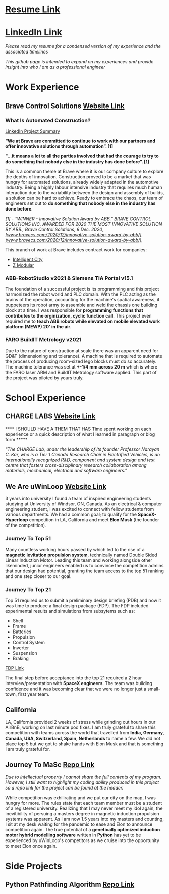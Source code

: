 # [Resume Link](https://github.com/MichaelThamm/MichaelThamm.github.io/blob/305c9a76e4e17ed7f95d45416e7c3c2cf64183e7/Resume_MikeThamm.docx)
# [LinkedIn Link](https://www.linkedin.com/in/michael-thamm-a0b127134/)

_Please read my resume for a condensed version of my experience and the associated timelines_

_This github page is intended to expand on my experiences and provide insight into who I am as a professional engineer_

# Work Experience

## Brave Control Solutions [Website Link](https://www.bravecs.com/)

### What Is Automated Construction?

[LinkedIn Project Summary](https://www.linkedin.com/posts/brave-control-solutions_transforming-the-construction-industry-abb-activity-6811664821377998848-r5mn)

**“We at Brave are committed to continue to work with our partners and offer innovative solutions through automation”. [1]**

**"...it means a lot to all the parties involved that had the courage to try to do something that nobody else in the industry has done before”. [1]**

This is a common theme at Brave where it is our company culture to explore the depths of innovation. Construction proved to be a market that was hungry for automated solutions, already widely adapted in the automotive industry. Being a highly labour intensive industry that requires much human interaction due to the variability between the design and assembly of builds, a solution can be hard to achieve. Ready to embrace the chaos, our team of engineers set out to **do something that nobody else in the industry has done before**.

*[1] - “WINNER - Innovative Solution Award by ABB.” BRAVE CONTROL SOLUTIONS INC. AWARDED FOR 2020 THE MOST INNOVATIVE SOLUTION BY ABB., Brave Control Solutions, 9 Dec. 2020, [www.bravecs.com/2020/12/innovative-solution-award-by-abb/](www.bravecs.com/2020/12/innovative-solution-award-by-abb/).*

This branch of work at Brave includes contract work for companies:

* [Intelligent City](https://intelligent-city.com/)
* [Z Modular](https://www.z-modular.com/)

### ABB-RobotStudio v2021 & Siemens TIA Portal v15.1

The foundation of a successful project is its programming and this project harmonized the robot world and PLC domain. With the PLC acting as the brains of the operation, accounting for the machine's spatial awareness, it puppeteers its robot army to assemble and weld the chassis one building block at a time. I was responsible for **programming functions that contributes to the orginization, cyclic function call**. This project even required me to **teach ABB robots while elevated on mobile elevated work platform (MEWP) 20' in the air**.

### FARO BuildIT Metrology v2021

Due to the nature of construction at scale there was an apparent need for GD&T (dimensioning and tolerance). A machine that is required to automate the process of producing room-sized lego blocks must do so accurately. The machine tolerance was set at **+-1/4 mm across 20 m** which is where the FARO laser ARM and BuildIT Metrology software applied. This part of the project was piloted by yours truly.

# School Experience

## CHARGE LABS [Website Link](https://chargelabs.ca/)

**** I SHOULD HAVE A THEM THAT HAS Time spent working on each experience or a quick description of what I learned in paragraph or blog form *****

_"The CHARGE Lab, under the leadership of its founder Professor Narayan C. Kar, who is a Tier 1 Canada Research Chair in Electrified Vehicles, is an internationally recognized R&D, component and system design and test centre that fosters cross-disciplinary research collaboration among materials, mechanical, electrical and software engineers."_

## We Are uWinLoop [Website Link](https://www.uwinloop.ca/)

3 years into university I found a team of inspired engineering students studying at University of Windsor, ON, Canada. As an electrical & computer engineering student, I was excited to connect with fellow students from various departments. We had a common goal; to qualify for the **SpaceX-Hyperloop** competition in LA, California and meet **Elon Musk** (the founder of the competition).

### Journey To Top 51

Many countless working hours passed by which led to the rise of a **magnetic levitation propulsion system**, technically named Double Sided Linear Induction Motor. Leading this team and working alongside other likeminded, junior engineers enabled us to convince the competition admins that our design had potential, granting the team access to the top 51 ranking and one step closer to our goal.

### Journey To Top 21

Top 51 required us to submit a preliminary design briefing (PDB) and now it was time to produce a final design package (FDP). The FDP included experimental results and simulations from subsytems such as:

* Shell
* Frame
* Batteries
* Propulsion
* Control System
* Inverter
* Suspension
* Braking 

[FDP Link](https://github.com/MichaelThamm/SpaceX-HyperloopCompetition/blob/gh-pages/FDP.pdf)

The final step before acceptance into the top 21 required a 2 hour interview/presentation with **SpaceX engineers**. The team was building confidence and it was becoming clear that we were no longer just a small-town, first year team.

## California

LA, California provided 2 weeks of stress while grinding out hours in our AirBnB, working on last minute pod fixes. I am truly grateful to share this competition with teams across the world that travelled from **India, Germany, Canada, USA, Switzerland, Spain, Netherlands** to name a few. We did not place top 5 but we got to shake hands with Elon Musk and that is something I am truly grateful for.

## Journey To MaSc [Repo Link](https://github.com/MichaelThamm/MaSc-LinearInductionMotorGeneticOptimization)

_Due to intellectual property I cannot share the full contents of my program. However, I still want to highlight my coding ability produced in this project so a repo link for the project can be found at the header._

While competition was exhilirating and we put our city on the map, I was hungry for more. The rules state that each team member must be a student of a registered university. Realizing that I may never meet my idol again, the inevitibility of persuing a masters degree in magnetic induction propulsion systems was apparent. As I am now 1.5 years into my masters and counting, I sit at my desk waiting for the pandemic to ease and Elon to announce competition again. The true potential of a **genetically optimized induction motor hybrid modelling software** written in **Python** has yet to be experienced by uWinLoop's competitors as we cruise into the opportunity to meet Elon once again. 

# Side Projects

## Python Pathfinding Algorithm [Repo Link](https://github.com/MichaelThamm/Python-Pathfinding)
